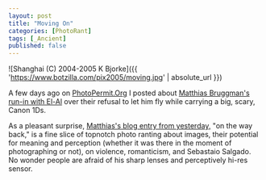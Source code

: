 ```yaml
---
layout: post
title: "Moving On"
categories: [PhotoRant]
tags: [_Ancient]
published: false
---
```



![Shanghai (C) 2004-2005 K Bjorke]({{ 'https://www.botzilla.com/pix2005/moving.jpg' | absolute_url }})


A few days ago on <a href="http://www.PhotoPermit.org">PhotoPermit.Org</a> I posted about <a href="http://www.photopermit.org/archives/000054.html">Matthias Bruggman's run-in with El-Al</a> over their refusal to let him fly while carrying a big, scary, Canon 1Ds.

As a pleasant surprise, <a href="http://www.boring.ch/matt/static/archives/2005/01/on_the_way_back.html">Matthias's blog entry from yesterday,</a> "on the way back," is a fine slice of topnotch photo ranting about images, their potential for meaning and perception (whether it was there in the moment of photographing or not), on violence, romanticism, and Sebastaio Salgado. No wonder people are afraid of his sharp lenses and perceptively hi-res sensor.
